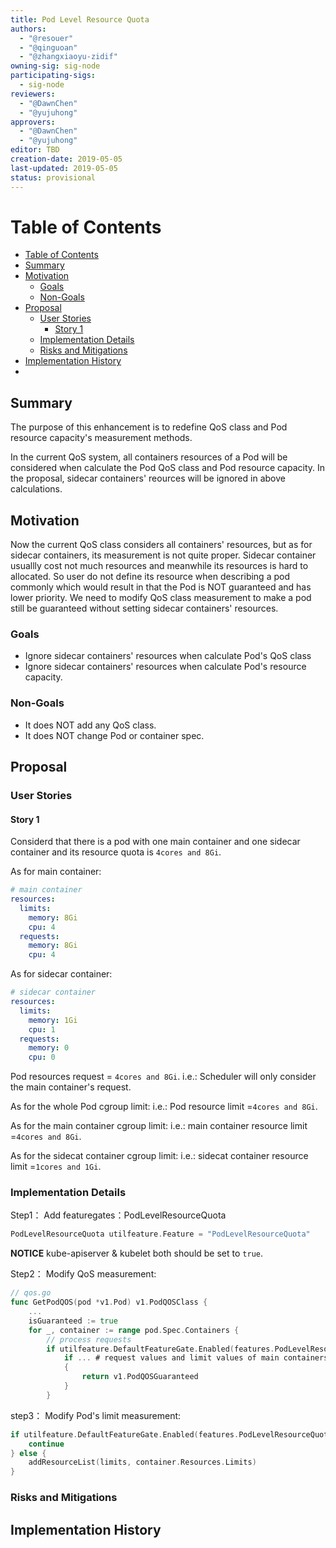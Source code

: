 ```yaml
---
title: Pod Level Resource Quota
authors:
  - "@resouer"
  - "@qinguoan"
  - "@zhangxiaoyu-zidif"
owning-sig: sig-node
participating-sigs:
  - sig-node
reviewers:
  - "@DawnChen"
  - "@yujuhong"
approvers:
  - "@DawnChen"
  - "@yujuhong"
editor: TBD
creation-date: 2019-05-05
last-updated: 2019-05-05
status: provisional
---
```


# Table of Contents

- [Table of Contents](#table-of-contents)
- [Summary](#summary)
- [Motivation](#motivation)
  - [Goals](#goals)
  - [Non-Goals](#non-goals)
- [Proposal](#proposal)
  - [User Stories](#user-stories)
    - [Story 1](#story-1)
  - [Implementation Details](#implementation-details)
  - [Risks and Mitigations](#risks-and-mitigations)
- [Implementation History](#implementation-history)
- 

## Summary
The purpose of this enhancement is to redefine QoS class and Pod resource capacity's measurement methods.

In the current QoS system, all containers resources of a Pod will be considered when calculate the Pod QoS class and Pod resource capacity. In the proposal, sidecar containers' reources will be ignored in above calculations.

## Motivation

Now the current QoS class considers all containers' resources, but as for sidecar containers, its measurement is not quite proper. Sidecar container usuallly cost not much resources and meanwhile its resources is hard to allocated. So user do not define its resource when describing a pod commonly which would result in that the Pod is NOT guaranteed and has lower priority. We need to modify QoS class measurement to make a pod still be guaranteed without setting sidecar containers' resources.


### Goals

* Ignore sidecar containers' resources when calculate Pod's QoS class
* Ignore sidecar containers' resources when calculate Pod's resource capacity.

### Non-Goals

* It does NOT add any QoS class.
* It does NOT change Pod or container spec.

## Proposal

### User Stories

#### Story 1

Considerd that there is a pod with one main container and one sidecar container and its resource quota is `4cores and 8Gi`. 

As for main container:
```yaml
# main container
resources:
  limits:
    memory: 8Gi
    cpu: 4
  requests:
    memory: 8Gi
    cpu: 4
```

As for sidecar container:
```yaml
# sidecar container
resources:
  limits:
    memory: 1Gi
    cpu: 1
  requests:
    memory: 0
    cpu: 0
```

Pod resources request = `4cores and 8Gi`.
i.e.: Scheduler will only consider the main container's request.

As for the whole Pod cgroup limit:
i.e.: Pod resource limit =`4cores and 8Gi`.

As for the main container cgroup limit:
i.e.: main container resource limit =`4cores and 8Gi`.

As for the sidecat container cgroup limit:
i.e.: sidecat container resource limit =`1cores and 1Gi`.


### Implementation Details
Step1：
Add featuregates：PodLevelResourceQuota
```go
PodLevelResourceQuota utilfeature.Feature = "PodLevelResourceQuota"
```

**NOTICE** kube-apiserver & kubelet both should be set to `true`.

Step2：
Modify QoS measurement:

```go
// qos.go
func GetPodQOS(pod *v1.Pod) v1.PodQOSClass {
	...
	isGuaranteed := true
	for _, container := range pod.Spec.Containers {
		// process requests
		if utilfeature.DefaultFeatureGate.Enabled(features.PodLevelResourceQuota) 		    {
			if ... # request values and limit values of main containers are equal
		    { 
			 	return v1.PodQOSGuaranteed
			}
		}
```

step3：
Modify Pod's limit measurement:

```go
if utilfeature.DefaultFeatureGate.Enabled(features.PodLevelResourceQuota) && isSidecarContainer(container) {
	continue
} else {
	addResourceList(limits, container.Resources.Limits)
}

```

### Risks and Mitigations


## Implementation History
